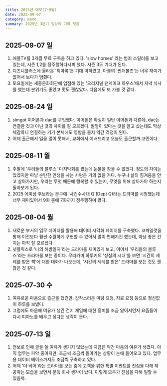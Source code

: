 ```yaml
---
title: 2025년 메모(7~9월)
date: 2025-09-07
category: memo
summary: 2025년 3분기 일상의 기록 모음
---
```


## 2025-09-07 일

1. 애플TV를 3개월 무료 구독을 하고 있다. 'slow horses' 라는 범죄 스릴러를 보고 있는데, 시즌 1,2를 정주행하다시피 했다. 시즌 3도 기대가 된다.
2. 디즈니플러스에 올라온 '퇴마록'은 기대 이하였고, 마블의 '썬더볼츠'는 너무 재미가 없어서 보다가 멈췄다.
3. 토요일에는 세종문화회관에 입점해 있는 '오리지널 팬케이크 하우스'에서 저녁 식사를 했는데 분위기도 좋았고 맛도 괜찮았다. 다음에도 또 가볼 것 같다.

## 2025-08-24 일

1. simgot 이어폰과 dac를 구입했다. 이어폰은 확실히 일반 이어폰과 다른데, dac는 연결한 것과 아닌 것의 차이를 잘 모르겠다. 발열이 있다는 것을 알고 샀는데도 막상 체감하니 연결하는 기기 본체에도 영향을 줄지 약간 걱정이 된다.
2. 어제 출근해서 일을 많이 못해서, 교회에서 예배드리고 오늘도 출근할까 고민이다. 

## 2025-08-11 월

1. 주말에 '우리들의 블루스' 마지막회를 봤는데 눈물을 참을 수 없었다. 정도의 차이는 있겠지만 마냥 순탄한 인생을 사는 사람은 거의 없을 거다. 누구나 삶의 힘겨움을 안고 살아가지만, 우리는 무엇 때문에 행복할 수 있는지, 무엇을 위해 살아가야 하는지 돌아보게 된다.
2. 2025 에미상 후보라는 문구에 '사건수사대 Q'(Dept Q)라는 드라마를 시청했는데 너무 재미있어서 9화 중에 7화까지 정주행하며 봤다.

## 2025-08-04 월

1. 새로운 부서의 업무 데이터를 활용해 데이터 시각화 페이지를 구축했다. 코파일럿을 통해 이전보다 훨씬 수월하게 구현할 수 있어서 많이 편해지긴 했는데, 마냥 좋은 건지는 아직 잘 모르겠다.
2. 넷플릭스로 '나의 해방일지'라는 드라마를 재미있게 보고, 이어서 '우리들의 블루스'라는 드라마를 보는 중이다. 무라카미 하루키의 '상실의 시대'를 보면 '시간의 세례를 받은 책'에 대한 대화가 나오는데, '시간의 세례를 받은' 드라마를 보는 것도 괜찮은 것 같다. 

## 2025-07-30 수

1. 여유로운 마음으로 출근을 했건만, 갑작스러운 미팅 요청, 자료 요청 등으로 정신없이 하루를 보냈다.
2. 그럼에도 마음에 여유가 생긴 건지 게임에 대한 흥미를 조금 잃어서인지 요즘들어 다시 피아노를 배우고 싶다는 생각이 든다.

## 2025-07-13 일

1. 전보로 인해 글을 쓸 여유가 생기지 않았는데 지금은 약간 마음의 여유가 생겼다. 아직 업무는 파악 중이지만, 조금씩 조금씩 돌아가는 상황이 눈에 들어오고 있다. 업무용 데이터 베이스까지도 조금씩 구축하고 있다.
2. 어제 '더 베어'라는 드라마를 보는 중에 고객을 위한 특별 이벤트를 진심을 다해 제공하는 모습을 보면서 문득 회사 생각이 났다. 이렇게 모두가 진심을 다해 일할 수 있을까.
